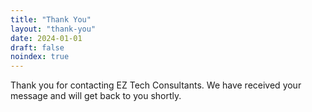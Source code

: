 ```yaml
---
title: "Thank You"
layout: "thank-you"
date: 2024-01-01
draft: false
noindex: true
---
```


Thank you for contacting EZ Tech Consultants. We have received your message and will get back to you shortly.

